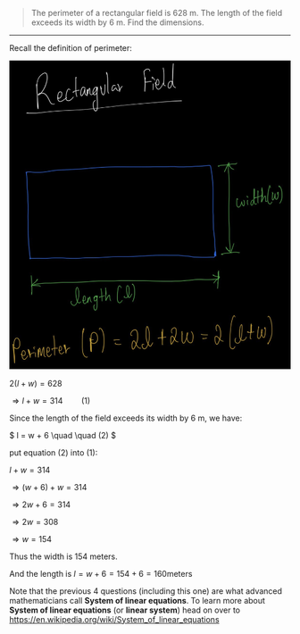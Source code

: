 > The perimeter of a rectangular field is $628$ m. The length of the field 
> exceeds its width by $6$ m. Find the dimensions. 

--------------------------------

Recall the definition of perimeter: 

<img src="definition_of_perimeter.jpg">

$2(l + w) = 628$

$\Rightarrow l + w = 314 \quad \quad (1)$

Since the length of the field exceeds its width by $6$ m, we have: 

$
l = w + 6 \quad \quad (2)
$

put equation $(2)$ into $(1)$: 

$l + w = 314$

$\Rightarrow (w + 6) + w = 314$

$\Rightarrow 2w + 6 = 314$

$\Rightarrow 2w = 308$

$\Rightarrow w = 154$

Thus the width is $154$ meters.

And the length is $l = w + 6 = 154 + 6 = 160 \text {meters}$

Note that the previous 4 questions (including this one) are what advanced mathematicians 
call **System of linear equations**. To learn more about 
**System of linear equations** (or **linear system**) head on over to 
https://en.wikipedia.org/wiki/System_of_linear_equations 